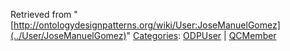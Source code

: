 Retrieved from "[http://ontologydesignpatterns.org/wiki/User:JoseManuelGomez](../User/JoseManuelGomez)"
 [Categories](http://ontologydesignpatterns.org/wiki/Special:Categories "Special:Categories"): [ODPUser](../Category/ODPUser "Category:ODPUser") | [QCMember](../Category/QCMember "Category:QCMember")